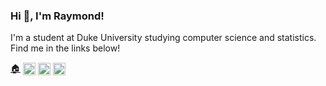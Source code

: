 <h3>Hi 👋, I'm Raymond!</h3>

<p>I'm a student at Duke University studying computer science and statistics. Find me in the links below!</P>

<p>
  <a href="https://www.raymondhechen.com/" target="blank">🏠</a> 
<a href="https://twitter.com/raymondhechen" target="blank"><img align="center" src="https://cdn.jsdelivr.net/npm/simple-icons@3.0.1/icons/twitter.svg" alt="raymondhechen" height="20" width="20" /></a>
<a href="https://linkedin.com/in/raymondhechen" target="blank"><img align="center" src="https://cdn.jsdelivr.net/npm/simple-icons@3.0.1/icons/linkedin.svg" alt="raymondhechen" height="20" width="20" /></a>
<a href="https://instagram.com/raymondhechen" target="blank"><img align="center" src="https://cdn.jsdelivr.net/npm/simple-icons@3.0.1/icons/instagram.svg" alt="raymondhechen" height="20" width="20" /></a>
</p>

<!--
**raymondhechen/raymondhechen** is a ✨ _special_ ✨ repository because its `README.md` (this file) appears on your GitHub profile.

Here are some ideas to get you started:

- 🔭 I’m currently working on ...
- 🌱 I’m currently learning ...
- 👯 I’m looking to collaborate on ...
- 🤔 I’m looking for help with ...
- 💬 Ask me about ...
- 📫 How to reach me: ...
- 😄 Pronouns: ...
- ⚡ Fun fact: ...
-->
